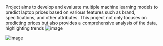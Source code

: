 Project aims to develop and evaluate multiple machine learning models to predict laptop prices based on various features such as brand, specifications, and other attributes. This project not only focuses on predicting prices but also provides a comprehensive analysis of the data, highlighting trends
![image](https://github.com/user-attachments/assets/ebe699c1-eb7d-4369-b3aa-8929e736df60)



![image](https://github.com/user-attachments/assets/10e59252-f567-49ff-87b2-a108bdf9bc55)
